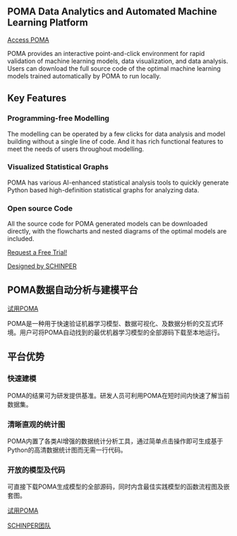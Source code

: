 
## POMA Data Analytics and Automated Machine Learning Platform

[Access POMA](https://sinoaus.shop/)

POMA provides an interactive point-and-click environment for rapid validation of machine learning models, data visualization, and data analysis. Users can download the full source code of the optimal machine learning models trained automatically by POMA to run locally.

## **Key Features**

### **Programming-free Modelling**

The modelling can be operated by a few clicks for data analysis and model building without a single line of code. And it has rich functional features to meet the needs of users throughout modelling.

### **Visualized Statistical Graphs**

POMA has various AI-enhanced statistical analysis tools to quickly generate Python based high-definition statistical graphs for analyzing data.

### **Open source Code**

All the source code for POMA generated models can be downloaded directly, with the flowcharts and nested diagrams of the optimal models are included.

[Request a Free Trial!](https://sinoaus.shop/)

[Designed by SCHINPER]( https://sinoaus.net/)


## POMA数据自动分析与建模平台

[试用POMA](https://sinoaus.shop/)

POMA是一种用于快速验证机器学习模型、数据可视化、及数据分析的交互式环境。用户可将POMA自动找到的最优机器学习模型的全部源码下载至本地运行。


## **平台优势**

### **快速建模**

POMA的结果可为研发提供基准。研发人员可利用POMA在短时间内快速了解当前数据集。

### **清晰直观的统计图**

POMA内置了各类AI增强的数据统计分析工具，通过简单点击操作即可生成基于Python的高清数据统计图而无需一行代码。

### **开放的模型及代码**

可直接下载POMA生成模型的全部源码，同时内含最佳实践模型的函数流程图及嵌套图。

[试用POMA](https://sinoaus.shop/)

[SCHINPER团队]( https://sinoaus.net/)
